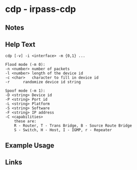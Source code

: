 # cdp - irpass-cdp

Notes
-------

Help Text
-------
```
cdp [-v] -i <interface> -m {0,1} ...

Flood mode (-m 0):
-n <number>	number of packets
-l <number>	length of the device id
-c <char>	character to fill in device id
-r		randomize device id string

Spoof mode (-m 1):
-D <string>	Device id
-P <string>	Port id
-L <string>	Platform
-S <string>	Software
-F <string>	IP address
-C <capabilities>
	these are:
	R - Router, T - Trans Bridge, B - Source Route Bridge
	S - Switch, H - Host, I - IGMP, r - Repeater
```

Example Usage
-------

Links
-------

